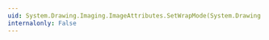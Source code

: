 ```yaml
---
uid: System.Drawing.Imaging.ImageAttributes.SetWrapMode(System.Drawing.Drawing2D.WrapMode)
internalonly: False
---
```

